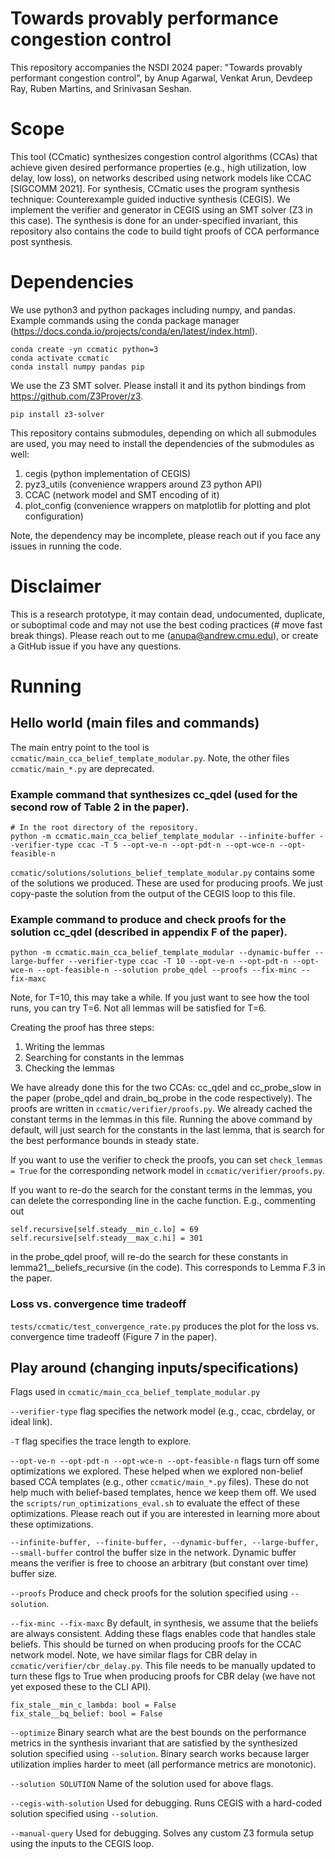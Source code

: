 # Towards provably performance congestion control

This repository accompanies the NSDI 2024 paper: "Towards provably performant
congestion control", by Anup Agarwal, Venkat Arun, Devdeep Ray, Ruben Martins,
and Srinivasan Seshan.

# Scope

This tool (CCmatic) synthesizes congestion control algorithms (CCAs) that
achieve given desired performance properties (e.g., high utilization, low
delay, low loss), on networks described using network models like CCAC [SIGCOMM
2021]. For synthesis, CCmatic uses the program synthesis technique:
Counterexample guided inductive synthesis (CEGIS). We implement the verifier
and generator in CEGIS using an SMT solver (Z3 in this case). The synthesis is
done for an under-specified invariant, this repository also contains the code
to build tight proofs of CCA performance post synthesis.

# Dependencies
We use python3 and python packages including numpy, and pandas. Example
commands using the conda package manager
(https://docs.conda.io/projects/conda/en/latest/index.html).
```
conda create -yn ccmatic python=3
conda activate ccmatic
conda install numpy pandas pip
```

We use the Z3 SMT solver. Please install it and its python bindings from
https://github.com/Z3Prover/z3.
```
pip install z3-solver
```

This repository contains submodules, depending on which all submodules are
used, you may need to install the dependencies of the submodules as well:
1. cegis (python implementation of CEGIS)
2. pyz3_utils (convenience wrappers around Z3 python API)
3. CCAC (network model and SMT encoding of it)
4. plot_config (convenience wrappers on matplotlib for plotting and plot
   configuration)

Note, the dependency may be incomplete, please reach out if you face any issues
in running the code.

# Disclaimer

This is a research prototype, it may contain dead, undocumented, duplicate, or
suboptimal code and may not use the best coding practices (\# move fast break
things). Please reach out to me (anupa@andrew.cmu.edu), or create a GitHub
issue if you have any questions.

# Running

## Hello world (main files and commands)
The main entry point to the tool is
`ccmatic/main_cca_belief_template_modular.py`. Note, the other files
`ccmatic/main_*.py` are deprecated.

### Example command that synthesizes cc_qdel (used for the second row of Table 2 in the paper).
```
# In the root directory of the repository.
python -m ccmatic.main_cca_belief_template_modular --infinite-buffer --verifier-type ccac -T 5 --opt-ve-n --opt-pdt-n --opt-wce-n --opt-feasible-n
```

`ccmatic/solutions/solutions_belief_template_modular.py` contains some of the
solutions we produced. These are used for producing proofs. We just copy-paste
the solution from the output of the CEGIS loop to this file.

### Example command to produce and check proofs for the solution cc_qdel (described in appendix F of the paper).
```
python -m ccmatic.main_cca_belief_template_modular --dynamic-buffer --large-buffer --verifier-type ccac -T 10 --opt-ve-n --opt-pdt-n --opt-wce-n --opt-feasible-n --solution probe_qdel --proofs --fix-minc --fix-maxc
```

Note, for T=10, this may take a while. If you just want to see how the tool
runs, you can try T=6. Not all lemmas will be satisfied for T=6.

Creating the proof has three steps:
1. Writing the lemmas
2. Searching for constants in the lemmas
3. Checking the lemmas

We have already done this for the two CCAs: cc_qdel and cc_probe_slow in the
paper (probe_qdel and drain_bq_probe in the code respectively). The proofs are
written in `ccmatic/verifier/proofs.py`. We already cached the constant terms
in the lemmas in this file. Running the above command by default, will just
search for the constants in the last lemma, that is search for the best
performance bounds in steady state.

If you want to use the verifier to check the proofs, you can set `check_lemmas
= True` for the corresponding network model in `ccmatic/verifier/proofs.py`.

If you want to re-do the search for the constant terms in the lemmas, you can
delete the corresponding line in the cache function. E.g., commenting out
```
self.recursive[self.steady__min_c.lo] = 69
self.recursive[self.steady__max_c.hi] = 301
```
in the probe_qdel proof, will re-do the search for these constants in
lemma21__beliefs_recursive (in the code). This corresponds to Lemma F.3 in the
paper.

### Loss vs. convergence time tradeoff

`tests/ccmatic/test_convergence_rate.py` produces the plot for the loss vs.
convergence time tradeoff (Figure 7 in the paper).

## Play around (changing inputs/specifications)
Flags used in `ccmatic/main_cca_belief_template_modular.py`

`--verifier-type` flag specifies the network model (e.g., ccac, cbrdelay, or
ideal link).

`-T` flag specifies the trace length to explore.

`--opt-ve-n --opt-pdt-n --opt-wce-n --opt-feasible-n` flags turn off some
optimizations we explored. These helped when we explored non-belief based CCA
templates (e.g., other `ccmatic/main_*.py` files). These do not help much with
belief-based templates, hence we keep them off. We used the
`scripts/run_optimizations_eval.sh` to evaluate the effect of these
optimizations. Please reach out if you are interested in learning more about
these optimizations.

`--infinite-buffer, --finite-buffer, --dynamic-buffer, --large-buffer,
--small-buffer` control the buffer size in the network. Dynamic buffer means
the verifier is free to choose an arbitrary (but constant over time) buffer
size.

`--proofs` Produce and check proofs for the solution specified using `--solution`.

`--fix-minc --fix-maxc` By default, in synthesis, we assume that the beliefs
are always consistent. Adding these flags enables code that handles stale
beliefs. This should be turned on when producing proofs for the CCAC network
model. Note, we have similar flags for CBR delay in
`ccmatic/verifier/cbr_delay.py`. This file needs to be manually updated to turn
these flgs to True when producing proofs for CBR delay (we have not yet exposed
these to the CLI API).
```
fix_stale__min_c_lambda: bool = False
fix_stale__bq_belief: bool = False
```

`--optimize` Binary search what are the best bounds on the performance metrics
in the synthesis invariant that are satisfied by the synthesized solution
specified using `--solution`. Binary search works because larger utilization
implies harder to meet (all performance metrics are monotonic).

`--solution SOLUTION` Name of the solution used for above flags.

`--cegis-with-solution` Used for debugging. Runs CEGIS with a hard-coded
solution specified using `--solution`.

`--manual-query` Used for debugging. Solves any custom Z3 formula setup using
the inputs to the CEGIS loop.
